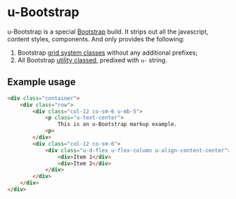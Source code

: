 # u-Bootstrap

u-Bootstrap is a special [Bootstrap](https://github.com/twbs/bootstrap) build. It strips out all the javascript, content styles, components. And only provides the following:

1. Bootstrap [grid system classes](https://getbootstrap.com/docs/4.1/layout/grid/) without any additional prefixes;
2. All Bootstrap [utility classed](https://getbootstrap.com/docs/4.1/utilities/borders/), predixed with `u-` string.


## Example usage

```html
<div class="container">
    <div class="row">
        <div class="col-12 co-sm-6 u-mb-5">
            <p class="u-text-center">
                This is an u-Bootstrap markup example.
            <p>
        </div>
        <div class="col-12 co-sm-6">
            <div class="u-d-flex u-flex-column u-align-content-center">
                <div>Item 1</div>
                <div>Item 2</div>
            </div>
        </div>
    </div>
</div>
```

